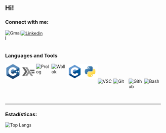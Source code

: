 ## Hi!

### Connect with me:
[<img align="left" alt="Gmail" width="50px"
src="https://unpkg.com/simple-icons@v5/icons/gmail.svg" />][gmail]

[<img align="center" alt="Linkedin" width="50px"
src="https://unpkg.com/simple-icons@v5/icons/linkedin.svg" />][linkedin]

<br/>

### Languages and Tools

[<img align="left" alt="C++" width="50px"
src="https://raw.githubusercontent.com/github/explore/180320cffc25f4ed1bbdfd33d4db3a66eeeeb358/topics/cpp/cpp.png" />][c++]

[<img align="left" alt="Haskell" width="50px"
src="https://raw.githubusercontent.com/github/explore/80688e429a7d4ef2fca1e82350fe8e3517d3494d/topics/haskell/haskell.png" />][haskell]

[<img align="left" alt="Prolog" width="50px"
src="https://www.swi-prolog.org/icons/swipl.png" />][prolog]

[<img align="left" alt="Wollok" width="50px"
src="https://avatars.githubusercontent.com/u/16782098?s=200&v=4" />][wollok]

[<img align="left" alt="C" width="50px"
src="https://raw.githubusercontent.com/github/explore/f3e22f0dca2be955676bc70d6214b95b13354ee8/topics/c/c.png" />][c]

[<img align="left" alt="Python" width="50px" 
src="https://raw.githubusercontent.com/github/explore/80688e429a7d4ef2fca1e82350fe8e3517d3494d/topics/python/python.png" />][python]
 
<br/><br/>

[<img align="left" alt="VSC" width="50px"
src="https://unpkg.com/simple-icons@v5/icons/visualstudiocode.svg" />][vsc]

[<img align="left" alt="Git" width="50px"
src="https://unpkg.com/simple-icons@v5/icons/git.svg" />][git]

[<img align="left" alt="Github" width="50px"
src="https://unpkg.com/simple-icons@v5/icons/github.svg" />][github]

[<img align="left" alt="Bash" width="50px"
src="https://unpkg.com/simple-icons@v5/icons/gnubash.svg" />][gnubash]<br/><br/><br/><br/>



---

### Estadísticas:
![Top Langs](https://github-readme-stats.vercel.app/api/top-langs/?username=ITantucci&layout=compact&theme=material-palenight&show_icons=true&count_private=true)

<!--

![Anurag's GitHub stats](https://github-readme-stats.vercel.app/api?username=ITantucci&layout=compact&theme=material-palenight&show_icons=true&count_private=true)

[![willianrod's wakatime stats](https://github-readme-stats.vercel.app/api/wakatime?username=itantucci&layout=compact&theme=material-palenight&show_icons=true)](https://github.com/anuraghazra/github-readme-stats)

-->

[gmail]: mailto:itantucci@frba.utn.edu.ar
[linkedin]: www.linkedin.com/in/ignacio-tantucci/

[vsc]: [https://code.visualstudio.com/]
[git]: [https://git-scm.com/]
[github]: [https://github.com/]
[gnubash]: [https://www.gnu.org/software/bash/]

[haskell]: [https://www.haskell.org/]
[c++]: [https://www.cplusplus.com/]
[c]: [https://en.wikipedia.org/wiki/C_(programming_language)]
[prolog]: [https://www.swi-prolog.org/]
[wollok]: [https://www.wollok.org/]
[python]: [https://www.python.org/]
